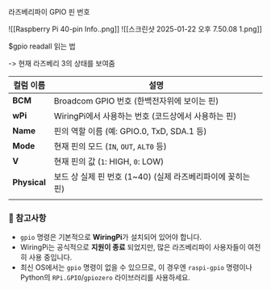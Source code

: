 라즈베리파이 GPIO 핀 번호

![[Raspberry Pi 40-pin Info..png]]
![[스크린샷 2025-01-22 오후 7.50.08 1.png]]


$gpio readall 읽는 법


-> 현재 라즈베리 3의 상태를 보여줌

| 컬럼 이름        | 설명                                      |
| ------------ | --------------------------------------- |
| **BCM**      | Broadcom GPIO 번호 (한백전자위에 보이는 핀)         |
| **wPi**      | WiringPi에서 사용하는 번호 (코드상에서 사용하는 핀)       |
| **Name**     | 핀의 역할 이름 (예: GPIO.0, TxD, SDA.1 등)      |
| **Mode**     | 현재 핀의 모드 (`IN`, `OUT`, `ALT0` 등)        |
| **V**        | 현재 핀의 값 (`1`: HIGH, `0`: LOW)           |
| **Physical** | 보드 상 실제 핀 번호 (1~40)  (실제 라즈베리파이에 꽂히는 핀) |
|              |                                         |
### 📌 참고사항

- `gpio` 명령은 기본적으로 **WiringPi**가 설치되어 있어야 합니다.
- WiringPi는 공식적으로 __지원이 종료__ 되었지만, 많은 라즈베리파이 사용자들이 여전히 사용 중입니다.
- 최신 OS에서는 `gpio` 명령이 없을 수 있으므로, 이 경우엔 `raspi-gpio` 명령이나 Python의 `RPi.GPIO`/`gpiozero` 라이브러리를 사용하세요.


